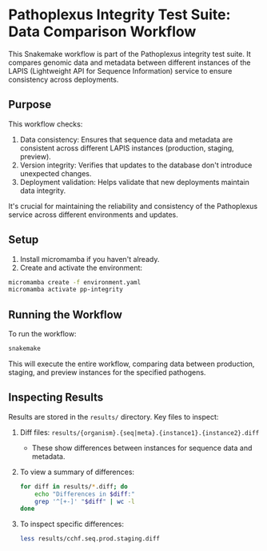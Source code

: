# Pathoplexus Integrity Test Suite: Data Comparison Workflow

This Snakemake workflow is part of the Pathoplexus integrity test suite. It compares genomic data and metadata between different instances of the LAPIS (Lightweight API for Sequence Information) service to ensure consistency across deployments.

## Purpose

This workflow checks:

1. Data consistency: Ensures that sequence data and metadata are consistent across different LAPIS instances (production, staging, preview).
2. Version integrity: Verifies that updates to the database don't introduce unexpected changes.
3. Deployment validation: Helps validate that new deployments maintain data integrity.

It's crucial for maintaining the reliability and consistency of the Pathoplexus service across different environments and updates.

## Setup

1. Install micromamba if you haven't already.
2. Create and activate the environment:

```bash
micromamba create -f environment.yaml
micromamba activate pp-integrity
```

## Running the Workflow

To run the workflow:

```bash
snakemake
```

This will execute the entire workflow, comparing data between production, staging, and preview instances for the specified pathogens.

## Inspecting Results

Results are stored in the `results/` directory. Key files to inspect:

1. Diff files: `results/{organism}.{seq|meta}.{instance1}.{instance2}.diff`
   - These show differences between instances for sequence data and metadata.

2. To view a summary of differences:

    ```bash
    for diff in results/*.diff; do
        echo "Differences in $diff:"
        grep '^[+-]' "$diff" | wc -l
    done
    ```

3. To inspect specific differences:

    ```bash
    less results/cchf.seq.prod.staging.diff
    ```

